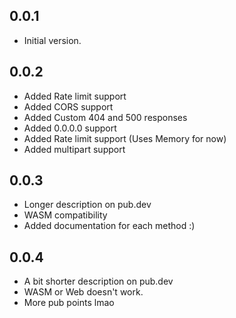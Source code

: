## 0.0.1

- Initial version.

## 0.0.2

- Added Rate limit support
- Added CORS support
- Added Custom 404 and 500 responses
- Added 0.0.0.0 support
- Added Rate limit support (Uses Memory for now)
- Added multipart support

## 0.0.3

- Longer description on pub.dev
- WASM compatibility
- Added documentation for each method :)

## 0.0.4

- A bit shorter description on pub.dev
- WASM or Web doesn't work.
- More pub points lmao